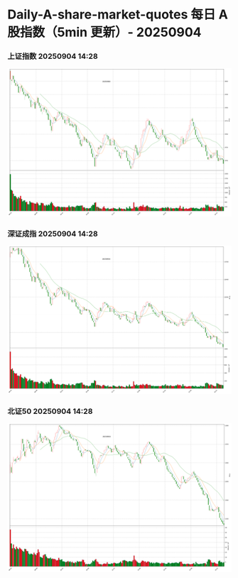 
# Daily-A-share-market-quotes 每日 A 股指数（5min 更新）- 20250904

### 上证指数 20250904 14:28
![](./fig/2025/9/20250904-sh000001.png)

### 深证成指 20250904 14:28
![](./fig/2025/9/20250904-sz399001.png)

### 北证50 20250904 14:28
![](./fig/2025/9/20250904-bj899050.png)
